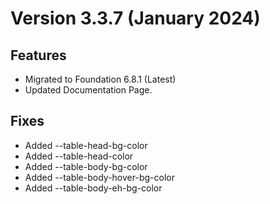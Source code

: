 # Version 3.3.7 (January 2024)
## Features
- Migrated to Foundation 6.8.1 (Latest)
- Updated Documentation Page.

## Fixes
- Added --table-head-bg-color
- Added --table-head-color
- Added --table-body-bg-color
- Added --table-body-hover-bg-color
- Added --table-body-eh-bg-color
